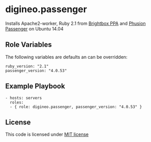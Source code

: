 digineo.passenger
=========

Installs Apache2-worker, Ruby 2.1 from [Brightbox PPA](https://launchpad.net/~brightbox/+archive/ubuntu/ruby-ng) and [Phusion Passenger](https://www.phusionpassenger.com/) on Ubuntu 14.04

Role Variables
--------------

The following variables are defaults an can be overridden:

    ruby_version: "2.1"
    passenger_version: "4.0.53"

Example Playbook
----------------

    - hosts: servers
      roles:
      - { role: digineo.passenger, passenger_version: "4.0.53" }

License
-------

This code is licensed under [MIT license](http://opensource.org/licenses/MIT)
